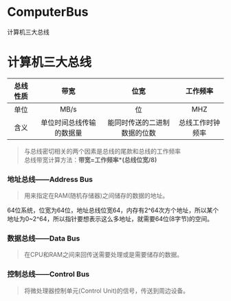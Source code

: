 # ComputerBus
计算机三大总线
# 计算机三大总线

|总线性质 | 带宽   | 位宽 | 工作频率 |
|:-----:  | :----: |:----:|:-----: |
| 单位 | MB/s | 位 | MHZ|
| 含义 | 单位时间总线传输的数据量 | 能同时传送的二进制数据的位数 | 总线工作时钟频率 |
>与总线密切相关的两个因素是总线的尾款和总线的工作频率  
总线带宽计算方法：**带宽=工作频率\*(总线位宽/8)**


### 地址总线——Address Bus
>用来指定在RAM(随机存储器)之间储存的数据的地址。  

64位系统，位宽为64位，地址总线位宽64，内存有2^64次方个地址，所以某个地址为0~2^64，所以指针要想表示这么多地址，就需要64位(8字节)的空间。




### 数据总线——Data Bus
>在CPU和RAM之间来回传送需要处理或是需要储存的数据。





### 控制总线——Control Bus
>将微处理器控制单元(Control Unit)的信号，传送到周边设备。
